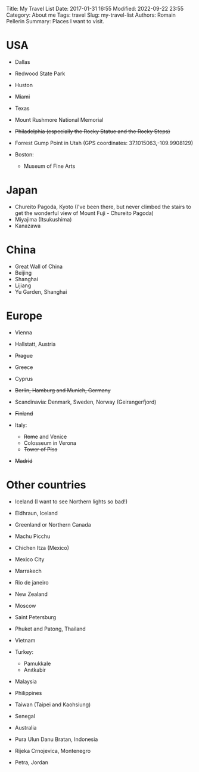 Title: My Travel List
Date: 2017-01-31 16:55
Modified: 2022-09-22 23:55
Category: About me
Tags: travel
Slug: my-travel-list
Authors: Romain Pellerin
Summary: Places I want to visit.

# USA

- Dallas
- Redwood State Park
- Huston
- <del>Miami</del>
- Texas
- Mount Rushmore National Memorial
- <del>Philadelphia (especially the Rocky Statue and the Rocky Steps)</del>
- Forrest Gump Point in Utah (GPS coordinates: 37.1015063,-109.9908129)
- Boston:

    - Museum of Fine Arts

# Japan

- Chureito Pagoda, Kyoto (I've been there, but never climbed the stairs to get the wonderful view of Mount Fuji - Chureito Pagoda)
- Miyajima (Itsukushima)
- Kanazawa

# China

- Great Wall of China
- Beijing
- Shanghai
- Lijiang
- Yu Garden, Shanghai

# Europe

- Vienna
- Hallstatt, Austria 
- <del>Prague</del>
- Greece
- Cyprus
- <del>Berlin, Hamburg and Munich, Germany</del>
- Scandinavia: Denmark, Sweden, Norway (Geirangerfjord)
- <del>Finland</del>
- Italy:

    - <del>Rome</del> and Venice
    - Colosseum in Verona
    - <del>Tower of Pisa</del>

- <del>Madrid</del>

# Other countries

- Iceland (I want to see Northern lights so bad!)
- Eldhraun, Iceland
- Greenland or Northern Canada
- Machu Picchu
- Chichen Itza (Mexico)
- Mexico City
- Marrakech
- Rio de janeiro
- New Zealand
- Moscow
- Saint Petersburg
- Phuket and Patong, Thailand
- Vietnam
- Turkey:

    - Pamukkale
    - Anıtkabir

- Malaysia
- Philippines
- Taiwan (Taipei and Kaohsiung)
- Senegal
- Australia
- Pura Ulun Danu Bratan, Indonesia
- Rijeka Crnojevica, Montenegro
- Petra, Jordan
